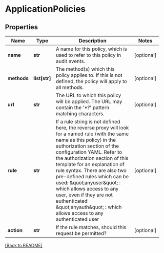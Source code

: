# ApplicationPolicies


## Properties

Name | Type | Description | Notes
------------ | ------------- | ------------- | -------------
**name** | **str** | A name for this policy, which is used to refer to this  policy in audit events.  | [optional] 
**methods** | **list[str]** | The method(s) which this policy applies to. If this is not  defined, the policy will apply to all methods.  | [optional] 
**url** | **str** | The URL to which this policy will be applied.  The URL may contain the &#39;*?&#39; pattern matching characters.  | [optional] 
**rule** | **str** | If a rule string is not defined here, the reverse proxy  will look for a named rule (with the same name as this  policy) in the authorization section of the configuration  YAML.  Refer to the authorization section of this template  for an explanation of rule syntax.  There are also two  pre-defined rules which can be used: \&quot;anyuser\&quot; : which allows access to any user, even if they     are not authenticated \&quot;anyauth\&quot; : which allows access to any authenticated user  | [optional] 
**action** | **str** | If the rule matches, should this request be permitted?   | [optional] 

[[Back to README]](../README.md)



